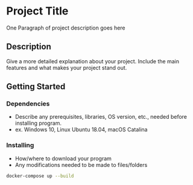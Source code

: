 # Project Title

One Paragraph of project description goes here

## Description

Give a more detailed explanation about your project. Include the main features and what makes your project stand out.

## Getting Started

### Dependencies

* Describe any prerequisites, libraries, OS version, etc., needed before installing program.
* ex. Windows 10, Linux Ubuntu 18.04, macOS Catalina

### Installing

* How/where to download your program
* Any modifications needed to be made to files/folders

```bash
docker-compose up --build 